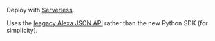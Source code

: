 Deploy with [Serverless](https://serverless.com).

Uses the [leagacy Alexa JSON API](https://developer.amazon.com/docs/custom-skills/request-and-response-json-reference.html) rather than the new Python SDK (for simplicity).
